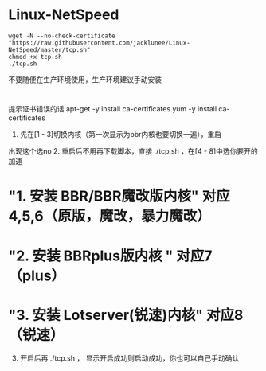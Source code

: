 # Linux-NetSpeed
```
wget -N --no-check-certificate "https://raw.githubusercontent.com/jacklunee/Linux-NetSpeed/master/tcp.sh"
chmod +x tcp.sh
./tcp.sh
```

不要随便在生产环境使用，生产环境建议手动安装   
#
提示证书错误的话
apt-get -y install ca-certificates
yum -y install ca-certificates

1. 先在[1 - 3]切换内核（第一次显示为bbr内核也要切换一遍），重启

出现这个选no
2. 重启后不用再下载脚本，直接 ./tcp.sh ，在[4 - 8]中选你要开的加速

#       "1. 安装 BBR/BBR魔改版内核"        对应4,5,6（原版，魔改，暴力魔改）
#        "2. 安装 BBRplus版内核 "                对应7（plus）
#       "3. 安装 Lotserver(锐速)内核"        对应8（锐速）

3. 开启后再 ./tcp.sh  ， 显示开启成功则启动成功，你也可以自己手动确认
